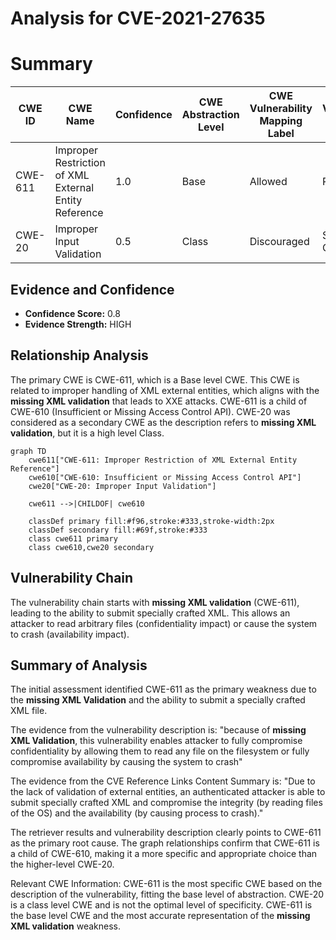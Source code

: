 # Analysis for CVE-2021-27635

# Summary
| CWE ID | CWE Name | Confidence | CWE Abstraction Level | CWE Vulnerability Mapping Label | CWE-Vulnerability Mapping Notes |
|---|---|---|---|---|---|
| CWE-611 | Improper Restriction of XML External Entity Reference | 1.0 | Base | Allowed | Primary CWE |
| CWE-20 | Improper Input Validation | 0.5 | Class | Discouraged | Secondary Candidate |

## Evidence and Confidence

*   **Confidence Score:** 0.8
*   **Evidence Strength:** HIGH

## Relationship Analysis
The primary CWE is CWE-611, which is a Base level CWE. This CWE is related to improper handling of XML external entities, which aligns with the **missing XML validation** that leads to XXE attacks. CWE-611 is a child of CWE-610 (Insufficient or Missing Access Control API). CWE-20 was considered as a secondary CWE as the description refers to **missing XML validation**, but it is a high level Class.

```mermaid
graph TD
    cwe611["CWE-611: Improper Restriction of XML External Entity Reference"]
    cwe610["CWE-610: Insufficient or Missing Access Control API"]
    cwe20["CWE-20: Improper Input Validation"]
    
    cwe611 -->|CHILDOF| cwe610
    
    classDef primary fill:#f96,stroke:#333,stroke-width:2px
    classDef secondary fill:#69f,stroke:#333
    class cwe611 primary
    class cwe610,cwe20 secondary
```

## Vulnerability Chain
The vulnerability chain starts with **missing XML validation** (CWE-611), leading to the ability to submit specially crafted XML. This allows an attacker to read arbitrary files (confidentiality impact) or cause the system to crash (availability impact).

## Summary of Analysis
The initial assessment identified CWE-611 as the primary weakness due to the **missing XML Validation** and the ability to submit a specially crafted XML file.

The evidence from the vulnerability description is:
"because of **missing XML Validation**, this vulnerability enables attacker to fully compromise confidentiality by allowing them to read any file on the filesystem or fully compromise availability by causing the system to crash"

The evidence from the CVE Reference Links Content Summary is:
"Due to the lack of validation of external entities, an authenticated attacker is able to submit specially crafted XML and compromise the integrity (by reading files of the OS) and the availability (by causing process to crash)."

The retriever results and vulnerability description clearly points to CWE-611 as the primary root cause. The graph relationships confirm that CWE-611 is a child of CWE-610, making it a more specific and appropriate choice than the higher-level CWE-20.

Relevant CWE Information:
CWE-611 is the most specific CWE based on the description of the vulnerability, fitting the base level of abstraction.
CWE-20 is a class level CWE and is not the optimal level of specificity.
CWE-611 is the base level CWE and the most accurate representation of the **missing XML validation** weakness.